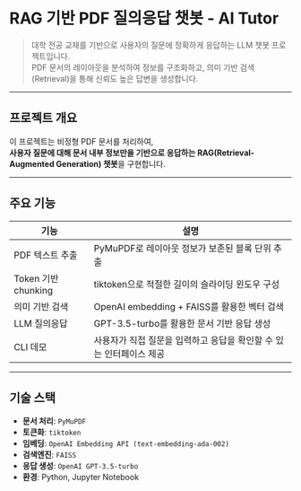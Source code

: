#  RAG 기반 PDF 질의응답 챗봇 - AI Tutor

> 대학 전공 교재를 기반으로 사용자의 질문에 정확하게 응답하는 LLM 챗봇 프로젝트입니다.  
> PDF 문서의 레이아웃을 분석하여 정보를 구조화하고, 의미 기반 검색(Retrieval)을 통해 신뢰도 높은 답변을 생성합니다.

---

##  프로젝트 개요

이 프로젝트는 비정형 PDF 문서를 처리하여,  
**사용자 질문에 대해 문서 내부 정보만을 기반으로 응답하는 RAG(Retrieval-Augmented Generation) 챗봇**을 구현합니다.

---

##  주요 기능

| 기능 | 설명 |
|------|------|
|  PDF 텍스트 추출 | PyMuPDF로 레이아웃 정보가 보존된 블록 단위 추출 |
|  Token 기반 chunking | tiktoken으로 적절한 길이의 슬라이딩 윈도우 구성 |
|  의미 기반 검색 | OpenAI embedding + FAISS를 활용한 벡터 검색 |
|  LLM 질의응답 | GPT-3.5-turbo를 활용한 문서 기반 응답 생성 |
|  CLI 데모 | 사용자가 직접 질문을 입력하고 응답을 확인할 수 있는 인터페이스 제공 |

---

##  기술 스택

- **문서 처리**: `PyMuPDF`
- **토큰화**: `tiktoken`
- **임베딩**: `OpenAI Embedding API (text-embedding-ada-002)`
- **검색엔진**: `FAISS`
- **응답 생성**: `OpenAI GPT-3.5-turbo`
- **환경**: Python, Jupyter Notebook


